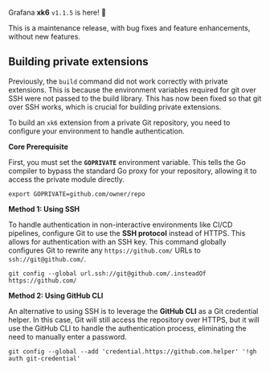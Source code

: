 Grafana **xk6** `v1.1.5` is here! 🎉

This is a maintenance release, with bug fixes and feature enhancements, without new features.

## Building private extensions

Previously, the `build` command did not work correctly with private extensions. This is because the environment variables required for git over SSH were not passed to the build library. This has now been fixed so that git over SSH works, which is crucial for building private extensions.

To build an `xk6` extension from a private Git repository, you need to configure your environment to handle authentication.

**Core Prerequisite**

First, you must set the **`GOPRIVATE`** environment variable. This tells the Go compiler to bypass the standard Go proxy for your repository, allowing it to access the private module directly.

    export GOPRIVATE=github.com/owner/repo

**Method 1: Using SSH**

To handle authentication in non-interactive environments like CI/CD pipelines, configure Git to use the **SSH protocol** instead of HTTPS. This allows for authentication with an SSH key. This command globally configures Git to rewrite any `https://github.com/` URLs to `ssh://git@github.com/`.

    git config --global url.ssh://git@github.com/.insteadOf https://github.com/

**Method 2: Using GitHub CLI**

An alternative to using SSH is to leverage the **GitHub CLI** as a Git credential helper. In this case, Git will still access the repository over HTTPS, but it will use the GitHub CLI to handle the authentication process, eliminating the need to manually enter a password.

    git config --global --add 'credential.https://github.com.helper' '!gh auth git-credential'
